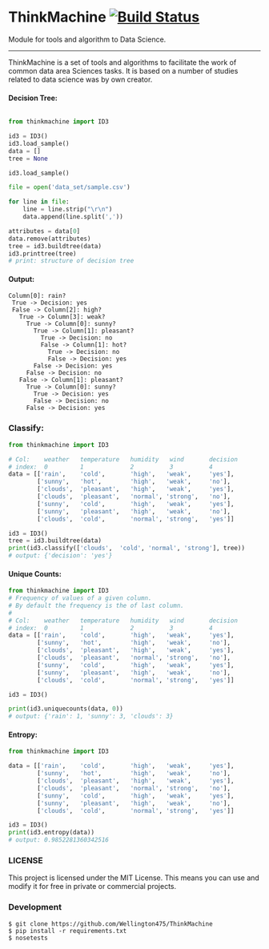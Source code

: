 # ThinkMachine [![Build Status](https://travis-ci.org/Wellington475/ThinkMachine.svg?branch=master)](https://travis-ci.org/Wellington475/ThinkMachine)
Module for tools and algorithm to Data Science.
____
ThinkMachine is a set of tools and algorithms to facilitate the work of common data area Sciences tasks. It is based on a number of studies related to data science was by own creator.

#### Decision Tree:

```python

from thinkmachine import ID3

id3 = ID3()
id3.load_sample()
data = []
tree = None

id3.load_sample()

file = open('data_set/sample.csv')

for line in file:
	line = line.strip("\r\n")
	data.append(line.split(','))

attributes = data[0]
data.remove(attributes)
tree = id3.buildtree(data)
id3.printtree(tree)
# print: structure of decision tree
```

#### Output:

```
Column[0]: rain?
 True -> Decision: yes
 False -> Column[2]: high?
   True -> Column[3]: weak?
     True -> Column[0]: sunny?
       True -> Column[1]: pleasant?
         True -> Decision: no
         False -> Column[1]: hot?
           True -> Decision: no
           False -> Decision: yes
       False -> Decision: yes
     False -> Decision: no
   False -> Column[1]: pleasant?
     True -> Column[0]: sunny?
       True -> Decision: yes
       False -> Decision: no
     False -> Decision: yes
```



### Classify:

```python
from thinkmachine import ID3

# Col:    weather   temperature   humidity   wind       decision    
# index:  0         1             2          3          4
data = [['rain',    'cold',       'high',   'weak',     'yes'],
        ['sunny',   'hot',        'high',   'weak',     'no'],
        ['clouds',  'pleasant',   'high',   'weak',     'yes'],
        ['clouds',  'pleasant',   'normal', 'strong',   'no'],
        ['sunny',   'cold',       'high',   'weak',     'yes'],
        ['sunny',   'pleasant',   'high',   'weak',     'no'],
        ['clouds',  'cold',       'normal', 'strong',   'yes']]

id3 = ID3()
tree = id3.buildtree(data)
print(id3.classify(['clouds',  'cold', 'normal', 'strong'], tree))
# output: {'decision': 'yes'}

```

#### Unique Counts:

```python
from thinkmachine import ID3
# Frequency of values of a given column.
# By default the frequency is the of last column.
#
# Col:    weather   temperature   humidity   wind       decision    
# index:  0         1             2          3          4
data = [['rain',    'cold',       'high',   'weak',     'yes'],
        ['sunny',   'hot',        'high',   'weak',     'no'],
        ['clouds',  'pleasant',   'high',   'weak',     'yes'],
        ['clouds',  'pleasant',   'normal', 'strong',   'no'],
        ['sunny',   'cold',       'high',   'weak',     'yes'],
        ['sunny',   'pleasant',   'high',   'weak',     'no'],
        ['clouds',  'cold',       'normal', 'strong',   'yes']]

id3 = ID3()

print(id3.uniquecounts(data, 0))
# output: {'rain': 1, 'sunny': 3, 'clouds': 3}
```

#### Entropy:

```python
from thinkmachine import ID3

data = [['rain',    'cold',       'high',   'weak',     'yes'],
        ['sunny',   'hot',        'high',   'weak',     'no'],
        ['clouds',  'pleasant',   'high',   'weak',     'yes'],
        ['clouds',  'pleasant',   'normal', 'strong',   'no'],
        ['sunny',   'cold',       'high',   'weak',     'yes'],
        ['sunny',   'pleasant',   'high',   'weak',     'no'],
        ['clouds',  'cold',       'normal', 'strong',   'yes']]

id3 = ID3()
print(id3.entropy(data))
# output: 0.9852281360342516
```

### LICENSE
This project is licensed under the MIT License. This means you can use and modify it for free in private or commercial projects.


### Development

	$ git clone https://github.com/Wellington475/ThinkMachine
	$ pip install -r requirements.txt
	$ nosetests

	
